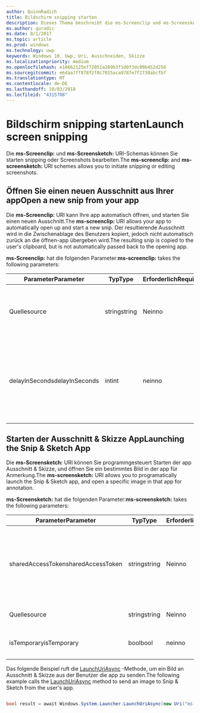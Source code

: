 ```yaml
---
author: QuinnRadich
title: Bildschirm snipping starten
description: Dieses Thema beschreibt die ms-Screenclip und ms-Screensketch URI-Schemas. Ihre app kann diese URI-Schemas zum Starten der app Ausschnitt & Skizze oder öffnen Sie einen neuen Ausschnitt verwenden.
ms.author: quradic
ms.date: 8/1/2017
ms.topic: article
ms.prod: windows
ms.technology: uwp
keywords: Windows 10, Uwp, Uri, Ausschneiden, Skizze
ms.localizationpriority: medium
ms.openlocfilehash: e18662125ef72051a289b3f1d0f3dc09b452d256
ms.sourcegitcommit: e6daa7ff878f2f0c7015aca9787e7f2730abcfbf
ms.translationtype: MT
ms.contentlocale: de-DE
ms.lasthandoff: 10/03/2018
ms.locfileid: "4315708"
---
```

# <a name="launch-screen-snipping"></a><span data-ttu-id="60dbd-105">Bildschirm snipping starten</span><span class="sxs-lookup"><span data-stu-id="60dbd-105">Launch screen snipping</span></span>

<span data-ttu-id="60dbd-106">Die **ms-Screenclip:** und **ms-Screensketch:** URI-Schemas können Sie starten snipping oder Screenshots bearbeiten.</span><span class="sxs-lookup"><span data-stu-id="60dbd-106">The **ms-screenclip:** and **ms-screensketch:** URI schemes allows you to initiate snipping or editing screenshots.</span></span>

## <a name="open-a-new-snip-from-your-app"></a><span data-ttu-id="60dbd-107">Öffnen Sie einen neuen Ausschnitt aus Ihrer app</span><span class="sxs-lookup"><span data-stu-id="60dbd-107">Open a new snip from your app</span></span>

<span data-ttu-id="60dbd-108">Die **ms-Screenclip:** URI kann Ihre app automatisch öffnen, und starten Sie einen neuen Ausschnitt.</span><span class="sxs-lookup"><span data-stu-id="60dbd-108">The **ms-screenclip:** URI allows your app to automatically open up and start a new snip.</span></span> <span data-ttu-id="60dbd-109">Der resultierende Ausschnitt wird in die Zwischenablage des Benutzers kopiert, jedoch nicht automatisch zurück an die öffnen-app übergeben wird.</span><span class="sxs-lookup"><span data-stu-id="60dbd-109">The resulting snip is copied to the user's clipboard, but is not automatically passed back to the opening app.</span></span>

<span data-ttu-id="60dbd-110">**ms-Screenclip:** hat die folgenden Parameter:</span><span class="sxs-lookup"><span data-stu-id="60dbd-110">**ms-screenclip:** takes the following parameters:</span></span>

| <span data-ttu-id="60dbd-111">Parameter</span><span class="sxs-lookup"><span data-stu-id="60dbd-111">Parameter</span></span> | <span data-ttu-id="60dbd-112">Typ</span><span class="sxs-lookup"><span data-stu-id="60dbd-112">Type</span></span> | <span data-ttu-id="60dbd-113">Erforderlich</span><span class="sxs-lookup"><span data-stu-id="60dbd-113">Required</span></span> | <span data-ttu-id="60dbd-114">Beschreibung</span><span class="sxs-lookup"><span data-stu-id="60dbd-114">Description</span></span> |
| --- | --- | --- | --- |
| <span data-ttu-id="60dbd-115">Quelle</span><span class="sxs-lookup"><span data-stu-id="60dbd-115">source</span></span> | <span data-ttu-id="60dbd-116">string</span><span class="sxs-lookup"><span data-stu-id="60dbd-116">string</span></span> | <span data-ttu-id="60dbd-117">Nein</span><span class="sxs-lookup"><span data-stu-id="60dbd-117">no</span></span> | <span data-ttu-id="60dbd-118">Eine formfreie Zeichenfolge an, dass die Quelle, die den URI gestartet.</span><span class="sxs-lookup"><span data-stu-id="60dbd-118">A freeform string to indicate the source that launched the URI.</span></span> |
| <span data-ttu-id="60dbd-119">delayInSeconds</span><span class="sxs-lookup"><span data-stu-id="60dbd-119">delayInSeconds</span></span> | <span data-ttu-id="60dbd-120">int</span><span class="sxs-lookup"><span data-stu-id="60dbd-120">int</span></span> | <span data-ttu-id="60dbd-121">nein</span><span class="sxs-lookup"><span data-stu-id="60dbd-121">no</span></span> | <span data-ttu-id="60dbd-122">Eine ganze Zahl von 1 bis zu 30.</span><span class="sxs-lookup"><span data-stu-id="60dbd-122">An integer value, from 1 to 30.</span></span> <span data-ttu-id="60dbd-123">Gibt die Verzögerung in vollständige Sekunden zwischen dem URI-Aufruf und wann snipping beginnt.</span><span class="sxs-lookup"><span data-stu-id="60dbd-123">Specifies the delay, in full seconds, between the URI call and when snipping begins.</span></span> |

## <a name="launching-the-snip--sketch-app"></a><span data-ttu-id="60dbd-124">Starten der Ausschnitt & Skizze App</span><span class="sxs-lookup"><span data-stu-id="60dbd-124">Launching the Snip & Sketch App</span></span>

<span data-ttu-id="60dbd-125">Die **ms-Screensketch:** URI können Sie programmgesteuert Starten der app Ausschnitt & Skizze, und öffnen Sie ein bestimmtes Bild in der app für Anmerkung.</span><span class="sxs-lookup"><span data-stu-id="60dbd-125">The **ms-screensketch:** URI allows you to programatically launch the Snip & Sketch app, and open a specific image in that app for annotation.</span></span>

<span data-ttu-id="60dbd-126">**ms-Screensketch:** hat die folgenden Parameter:</span><span class="sxs-lookup"><span data-stu-id="60dbd-126">**ms-screensketch:** takes the following parameters:</span></span>

| <span data-ttu-id="60dbd-127">Parameter</span><span class="sxs-lookup"><span data-stu-id="60dbd-127">Parameter</span></span> | <span data-ttu-id="60dbd-128">Typ</span><span class="sxs-lookup"><span data-stu-id="60dbd-128">Type</span></span> | <span data-ttu-id="60dbd-129">Erforderlich</span><span class="sxs-lookup"><span data-stu-id="60dbd-129">Required</span></span> | <span data-ttu-id="60dbd-130">Beschreibung</span><span class="sxs-lookup"><span data-stu-id="60dbd-130">Description</span></span> |
| --- | --- | --- | --- |
| <span data-ttu-id="60dbd-131">sharedAccessToken</span><span class="sxs-lookup"><span data-stu-id="60dbd-131">sharedAccessToken</span></span> | <span data-ttu-id="60dbd-132">string</span><span class="sxs-lookup"><span data-stu-id="60dbd-132">string</span></span> | <span data-ttu-id="60dbd-133">Nein</span><span class="sxs-lookup"><span data-stu-id="60dbd-133">no</span></span> | <span data-ttu-id="60dbd-134">Ein Token, identifizieren die Datei in der app Ausschnitt & Skizze geöffnet.</span><span class="sxs-lookup"><span data-stu-id="60dbd-134">A token identifying the file to open in the Snip & Sketch app.</span></span> <span data-ttu-id="60dbd-135">Aus [SharedStorageAccessManager.AddFile](https://docs.microsoft.com/uwp/api/windows.applicationmodel.datatransfer.sharedstorageaccessmanager.addfile)abgerufen werden.</span><span class="sxs-lookup"><span data-stu-id="60dbd-135">Retrieved from [SharedStorageAccessManager.AddFile](https://docs.microsoft.com/uwp/api/windows.applicationmodel.datatransfer.sharedstorageaccessmanager.addfile).</span></span> <span data-ttu-id="60dbd-136">Wenn dieser Parameter ausgelassen wird, wird die app ohne Öffnen der Datei gestartet werden.</span><span class="sxs-lookup"><span data-stu-id="60dbd-136">If this parameter is omitted, the app will be launched without a file open.</span></span> |
| <span data-ttu-id="60dbd-137">Quelle</span><span class="sxs-lookup"><span data-stu-id="60dbd-137">source</span></span> | <span data-ttu-id="60dbd-138">string</span><span class="sxs-lookup"><span data-stu-id="60dbd-138">string</span></span> | <span data-ttu-id="60dbd-139">Nein</span><span class="sxs-lookup"><span data-stu-id="60dbd-139">no</span></span> | <span data-ttu-id="60dbd-140">Eine formfreie Zeichenfolge an, dass die Quelle, die den URI gestartet.</span><span class="sxs-lookup"><span data-stu-id="60dbd-140">A freeform string to indicate the source that launched the URI.</span></span> |
| <span data-ttu-id="60dbd-141">isTemporary</span><span class="sxs-lookup"><span data-stu-id="60dbd-141">isTemporary</span></span> | <span data-ttu-id="60dbd-142">bool</span><span class="sxs-lookup"><span data-stu-id="60dbd-142">bool</span></span> | <span data-ttu-id="60dbd-143">nein</span><span class="sxs-lookup"><span data-stu-id="60dbd-143">no</span></span> | <span data-ttu-id="60dbd-144">Wenn auf True festgelegt, Bildschirmskizzen versucht, die Datei zu löschen, nachdem sie geöffnet.</span><span class="sxs-lookup"><span data-stu-id="60dbd-144">If set to True, Screen Sketch will try to delete the file after opening it.</span></span> |

<span data-ttu-id="60dbd-145">Das folgende Beispiel ruft die [LaunchUriAsync](https://docs.microsoft.com/uwp/api/Windows.System.Launcher#Windows_System_Launcher_LaunchUriAsync_Windows_Foundation_Uri_) -Methode, um ein Bild an Ausschnitt & Skizze aus der Benutzer die app zu senden.</span><span class="sxs-lookup"><span data-stu-id="60dbd-145">The following example calls the [LaunchUriAsync](https://docs.microsoft.com/uwp/api/Windows.System.Launcher#Windows_System_Launcher_LaunchUriAsync_Windows_Foundation_Uri_) method to send an image to Snip & Sketch from the user's app.</span></span>

```csharp

bool result = await Windows.System.Launcher.LaunchUriAsync(new Uri("ms-screensketch:edit?source=MyApp&isTemporary=false&sharedAccessToken=2C37ADDA-B054-40B5-8B38-11CED1E1A2D"));

```